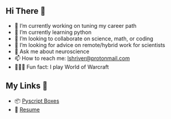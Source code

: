 ## Hi There 🌊

- 🧭 I’m currently working on tuning my career path
- 🐍 I’m currently learning python
- 💬 I’m looking to collaborate on science, math, or coding
- 🔰 I’m looking for advice on remote/hybrid work for scientists
- 🧠 Ask me about neuroscience
- 📫 How to reach me: lshriver@protonmail.com
- 🧝🏻‍♀️ Fun fact: I play World of Warcraft

## My Links 🔗
- 📦 [Pyscript Boxes](https://eigenscribe.pyscriptapps.com/boxes-template/latest/)
- 📄 [Resume](https://lshriver.github.io/myCV/)  
